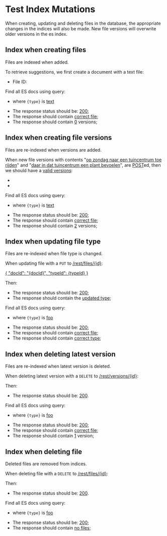 # Test Index Mutations

When creating, updating and deleting files in the database, the appropriate changes in the indices will also be made.
New file versions will overwrite older versions in the es index. 

## Index when creating files

Files are indexed when added.

To retrieve suggestions, we first create a document with a text file: 
  
[ ](- "#docId1=createDocument()")
[ ](- "#fileId1=createFile(#docId1)")

  - File ID: [ ](- "c:echo=#fileId1")

Find all ES docs using query:

[ ](- "ext:embed=getEsQuery()")

- where `{type}` is [text](- "#fileType")

[ ](- "#result=searchFileIndexWithoutVersions()")

- The response status should be: [200](- "?=#result.status");
- The response should contain [correct file](- "?=#result.found");
- The response should contain [0](- "?=#result.versionCount") versions;

## Index when creating file versions

Files are re-indexed when versions are added.

When new file versions with contents 
"[op zondag naar een tuincentrum toe rijden](- "#text1")" and "[daar in dat tuincentrum een plant bevoelen](- "#text2")", 
are [POST](- "#versions=upload(#fileId1, #text1, #text2)")ed,
then we should have a [valid versions](- "?=#versions.validVersions"):

  - [ ](- "c:echo=#versions.versionUuid1")
  - [ ](- "c:echo=#versions.versionUuid2")

Find all ES docs using query:

[ ](- "ext:embed=getEsQuery()")

- where `{type}` is [text](- "#fileType")

[ ](- "#result=searchFileIndexWithVersions()")

- The response status should be: [200](- "?=#result.status");
- The response should contain [correct file](- "?=#result.found");
- The response should contain [2](- "?=#result.versionCount") versions;

## Index when updating file type

Files are re-indexed when file type is changed.

When updating file [ ](- "c:echo=#fileId1") with a `PUT` to [/rest/files/{id}](- "#updateEndpoint"):

[{
"docId": "{docId}", "typeId": {typeId}
}](- "#updatedEntity")


[ ](- "#updateResult=update(#updateEndpoint, #fileId1, #updatedEntity, #docId1, getFooTypeId())")

Then:

- The response status should be: [200](- "?=#updateResult.status");
- The response should contain the [updated type](- "?=#updateResult.updatedType");

Find all ES docs using query:

[ ](- "ext:embed=getEsQuery()")

- where `{type}` is [foo](- "#fileType")

[ ](- "#result=searchFileIndexWithType(#fileType)")

- The response status should be: [200](- "?=#result.status");
- The response should contain [correct file](- "?=#result.found");
- The response should contain [correct type](- "?=#result.type");

## Index when deleting latest version

Files are re-indexed when latest version is deleted.

When deleting latest version [ ](- "c:echo=#versions.versionUuid2") with a `DELETE` to [/rest/versions/{id}](- "#deleteVersionEndpoint"):

[ ](- "#deleteResult=deleteVersion(#deleteVersionEndpoint, #versions.versionUuid2)")

Then:

- The response status should be: [200](- "?=#deleteResult.status").

Find all ES docs using query:

[ ](- "ext:embed=getEsQuery()")

- where `{type}` is [foo](- "#fileType")

[ ](- "#result=searchFileIndexWithType(#fileType)")

- The response status should be: [200](- "?=#result.status");
- The response should contain [correct file](- "?=#result.found");
- The response should contain [1](- "?=#result.versionCount") version;

## Index when deleting file

Deleted files are removed from indices.

When deleting file [ ](- "c:echo=#fileId1") with a `DELETE` to [/rest/files/{id}](- "#deleteFileEndpoint"):

[ ](- "#deleteResult=deleteFile(#deleteFileEndpoint, #fileId1)")

Then:

- The response status should be: [200](- "?=#deleteResult.status").

Find all ES docs using query:

[ ](- "ext:embed=getEsQuery()")

- where `{type}` is [foo](- "#fileType")

[ ](- "#result=searchEmptyFileIndex()")

- The response status should be: [200](- "?=#result.status");
- The response should contain [no files](- "?=#result.found");

